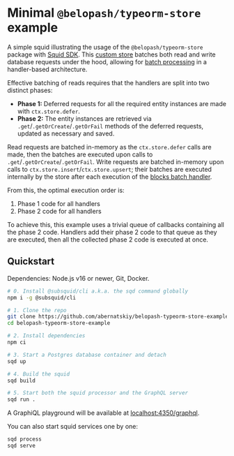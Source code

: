 # Minimal `@belopash/typeorm-store` example

A simple squid illustrating the usage of the `@belopash/typeorm-store` package with [Squid SDK](https://docs.subsquid.io/sdk/). This [custom store](https://docs.subsquid.io/sdk/resources/persisting-data/overview) batches both read and write database requests under the hood, allowing for [batch processing](https://docs.subsquid.io/sdk/resources/basics/batch-processing) in a handler-based architecture.

Effective batching of reads requires that the handlers are split into two distinct phases:

* **Phase 1:** Deferred requests for all the required entity instances are made with `ctx.store.defer`.
* **Phase 2:** The entity instances are retrieved via `.get`/`.getOrCreate`/`.getOrFail` methods of the deferred requests, updated as necessary and saved.

Read requests are batched in-memory as the `ctx.store.defer` calls are made, then the batches are executed upon calls to `.get`/`.getOrCreate`/`.getOrFail`. Write requests are batched in-memory upon calls to `ctx.store.insert`/`ctx.store.upsert`; their batches are executed internally by the store after each execution of the [blocks batch handler](https://docs.subsquid.io/sdk/reference/processors/architecture/#processorrun).

From this, the optimal execution order is:

1. Phase 1 code for all handlers
2. Phase 2 code for all handlers

To achieve this, this example uses a trivial queue of callbacks containing all the phase 2 code. Handlers add their phase 2 code to that queue as they are executed, then all the collected phase 2 code is executed at once.

## Quickstart

Dependencies: Node.js v16 or newer, Git, Docker.

```bash
# 0. Install @subsquid/cli a.k.a. the sqd command globally
npm i -g @subsquid/cli

# 1. Clone the repo
git clone https://github.com/abernatskiy/belopash-typeorm-store-example
cd belopash-typeorm-store-example

# 2. Install dependencies
npm ci

# 3. Start a Postgres database container and detach
sqd up

# 4. Build the squid
sqd build

# 5. Start both the squid processor and the GraphQL server
sqd run .
```
A GraphiQL playground will be available at [localhost:4350/graphql](http://localhost:4350/graphql).

You can also start squid services one by one:
```bash
sqd process
sqd serve
```
